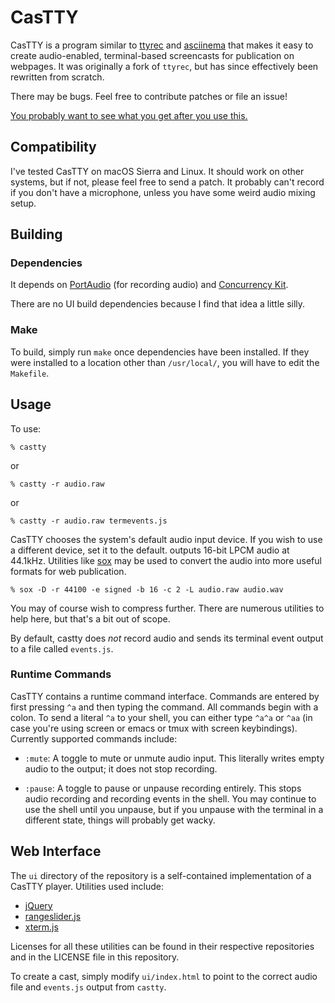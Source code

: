 # CasTTY

CasTTY is a program similar to [ttyrec](http://0xcc.net/ttyrec/) and
[asciinema](https://github.com/asciinema/asciinema) that makes it easy to
create audio-enabled, terminal-based screencasts for publication on webpages.
It was originally a fork of `ttyrec`, but has since effectively been
rewritten from scratch.

There may be bugs. Feel free to contribute patches or file an issue!

[You probably want to see what you get after you use this.](https://9vx.org/~dho/term/index.html)

## Compatibility

I've tested CasTTY on macOS Sierra and Linux. It should work on other systems,
but if not, please feel free to send a patch. It probably can't record if you
don't have a microphone, unless you have some weird audio mixing setup.

## Building

### Dependencies 

It depends on [PortAudio](http://portaudio.com/) (for recording audio) and
[Concurrency Kit](http://concurrencykit.org/).

There are no UI build dependencies because I find that idea a little silly.

### Make

To build, simply run `make` once dependencies have been installed. If they were
installed to a location other than `/usr/local/`, you will have to edit the
`Makefile`. 

## Usage

To use:

    % castty

or

    % castty -r audio.raw

or

    % castty -r audio.raw termevents.js

CasTTY chooses the system's default audio input device. If you wish to use a
different device, set it to the default. outputs 16-bit LPCM audio at 44.1kHz.
Utilities like [sox](http://sox.sourceforge.net/) may be used to convert the
audio into more useful formats for web publication.

    % sox -D -r 44100 -e signed -b 16 -c 2 -L audio.raw audio.wav

You may of course wish to compress further. There are numerous utilities to
help here, but that's a bit out of scope.

By default, castty does _not_ record audio and sends its terminal event output
to a file called `events.js`.

### Runtime Commands

CasTTY contains a runtime command interface. Commands are entered by first
pressing `^a` and then typing the command. All commands begin with a colon. To
send a literal `^a` to your shell, you can either type `^a^a` or `^aa` (in
case you're using screen or emacs or tmux with screen keybindings). Currently
supported commands include:

 * `:mute`: A toggle to mute or unmute audio input. This literally writes empty
   audio to the output; it does not stop recording.

 * `:pause`: A toggle to pause or unpause recording entirely. This stops audio
   recording and recording events in the shell. You may continue to use the
   shell until you unpause, but if you unpause with the terminal in a
   different state, things will probably get wacky.

## Web Interface

The `ui` directory of the repository is a self-contained implementation of a
CasTTY player. Utilities used include:

 * [jQuery](https://jquery.com/)
 * [rangeslider.js](https://github.com/andreruffert/rangeslider.js)
 * [xterm.js](https://github.com/sourcelair/xterm.js)

Licenses for all these utilities can be found in their respective repositories
and in the LICENSE file in this repository.

To create a cast, simply modify `ui/index.html` to point to the correct audio
file and `events.js` output from `castty`.
